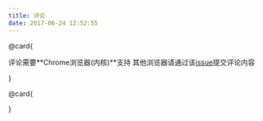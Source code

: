 ```yaml
---
title: 评论
date: 2017-06-24 12:52:55
---
```

@card{

评论需要**Chrome浏览器(内核)**支持
其他浏览器请通过该[issue](https://github.com/OhYee/OhYee.github.io/issues/5)提交评论内容

}

@card{

<div id="gitments"></div>

<link rel="stylesheet" href="/css/gitment.css">
<script src="/js/gitment.js"></script>
<script>
    var gitment = new Gitment({
      id: "Gitment",//window.location.pathname,
      owner: 'OhYee',
      repo: 'OhYee.github.io',
      oauth: {
        client_id: '300bdf519730fd67e69c',
        client_secret: '9a496df1c4da10cec1ec233379b9b3ef6a448c2e',
      },
    })
    gitment.render('gitments')
</script>

}